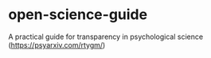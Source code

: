 # open-science-guide
A practical guide for transparency in psychological science (https://psyarxiv.com/rtygm/)
